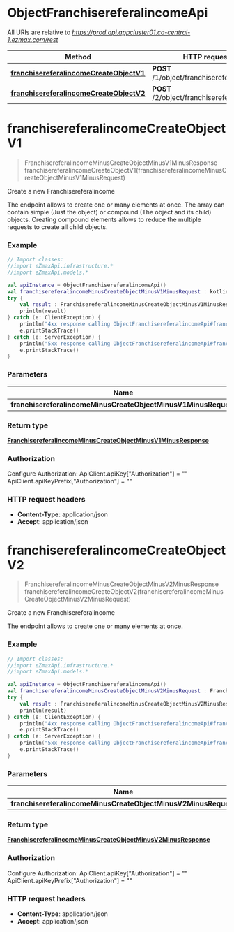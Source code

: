 # ObjectFranchisereferalincomeApi

All URIs are relative to *https://prod.api.appcluster01.ca-central-1.ezmax.com/rest*

Method | HTTP request | Description
------------- | ------------- | -------------
[**franchisereferalincomeCreateObjectV1**](ObjectFranchisereferalincomeApi.md#franchisereferalincomeCreateObjectV1) | **POST** /1/object/franchisereferalincome | Create a new Franchisereferalincome
[**franchisereferalincomeCreateObjectV2**](ObjectFranchisereferalincomeApi.md#franchisereferalincomeCreateObjectV2) | **POST** /2/object/franchisereferalincome | Create a new Franchisereferalincome


<a name="franchisereferalincomeCreateObjectV1"></a>
# **franchisereferalincomeCreateObjectV1**
> FranchisereferalincomeMinusCreateObjectMinusV1MinusResponse franchisereferalincomeCreateObjectV1(franchisereferalincomeMinusCreateObjectMinusV1MinusRequest)

Create a new Franchisereferalincome

The endpoint allows to create one or many elements at once.  The array can contain simple (Just the object) or compound (The object and its child) objects.  Creating compound elements allows to reduce the multiple requests to create all child objects.

### Example
```kotlin
// Import classes:
//import eZmaxApi.infrastructure.*
//import eZmaxApi.models.*

val apiInstance = ObjectFranchisereferalincomeApi()
val franchisereferalincomeMinusCreateObjectMinusV1MinusRequest : kotlin.collections.List<FranchisereferalincomeMinusCreateObjectMinusV1MinusRequest> =  // kotlin.collections.List<FranchisereferalincomeMinusCreateObjectMinusV1MinusRequest> | 
try {
    val result : FranchisereferalincomeMinusCreateObjectMinusV1MinusResponse = apiInstance.franchisereferalincomeCreateObjectV1(franchisereferalincomeMinusCreateObjectMinusV1MinusRequest)
    println(result)
} catch (e: ClientException) {
    println("4xx response calling ObjectFranchisereferalincomeApi#franchisereferalincomeCreateObjectV1")
    e.printStackTrace()
} catch (e: ServerException) {
    println("5xx response calling ObjectFranchisereferalincomeApi#franchisereferalincomeCreateObjectV1")
    e.printStackTrace()
}
```

### Parameters

Name | Type | Description  | Notes
------------- | ------------- | ------------- | -------------
 **franchisereferalincomeMinusCreateObjectMinusV1MinusRequest** | [**kotlin.collections.List&lt;FranchisereferalincomeMinusCreateObjectMinusV1MinusRequest&gt;**](FranchisereferalincomeMinusCreateObjectMinusV1MinusRequest.md)|  |

### Return type

[**FranchisereferalincomeMinusCreateObjectMinusV1MinusResponse**](FranchisereferalincomeMinusCreateObjectMinusV1MinusResponse.md)

### Authorization


Configure Authorization:
    ApiClient.apiKey["Authorization"] = ""
    ApiClient.apiKeyPrefix["Authorization"] = ""

### HTTP request headers

 - **Content-Type**: application/json
 - **Accept**: application/json

<a name="franchisereferalincomeCreateObjectV2"></a>
# **franchisereferalincomeCreateObjectV2**
> FranchisereferalincomeMinusCreateObjectMinusV2MinusResponse franchisereferalincomeCreateObjectV2(franchisereferalincomeMinusCreateObjectMinusV2MinusRequest)

Create a new Franchisereferalincome

The endpoint allows to create one or many elements at once.

### Example
```kotlin
// Import classes:
//import eZmaxApi.infrastructure.*
//import eZmaxApi.models.*

val apiInstance = ObjectFranchisereferalincomeApi()
val franchisereferalincomeMinusCreateObjectMinusV2MinusRequest : FranchisereferalincomeMinusCreateObjectMinusV2MinusRequest =  // FranchisereferalincomeMinusCreateObjectMinusV2MinusRequest | 
try {
    val result : FranchisereferalincomeMinusCreateObjectMinusV2MinusResponse = apiInstance.franchisereferalincomeCreateObjectV2(franchisereferalincomeMinusCreateObjectMinusV2MinusRequest)
    println(result)
} catch (e: ClientException) {
    println("4xx response calling ObjectFranchisereferalincomeApi#franchisereferalincomeCreateObjectV2")
    e.printStackTrace()
} catch (e: ServerException) {
    println("5xx response calling ObjectFranchisereferalincomeApi#franchisereferalincomeCreateObjectV2")
    e.printStackTrace()
}
```

### Parameters

Name | Type | Description  | Notes
------------- | ------------- | ------------- | -------------
 **franchisereferalincomeMinusCreateObjectMinusV2MinusRequest** | [**FranchisereferalincomeMinusCreateObjectMinusV2MinusRequest**](FranchisereferalincomeMinusCreateObjectMinusV2MinusRequest.md)|  |

### Return type

[**FranchisereferalincomeMinusCreateObjectMinusV2MinusResponse**](FranchisereferalincomeMinusCreateObjectMinusV2MinusResponse.md)

### Authorization


Configure Authorization:
    ApiClient.apiKey["Authorization"] = ""
    ApiClient.apiKeyPrefix["Authorization"] = ""

### HTTP request headers

 - **Content-Type**: application/json
 - **Accept**: application/json


